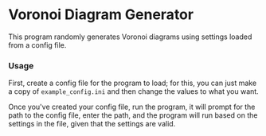 # Voronoi Diagram Generator
This program randomly generates Voronoi diagrams using settings loaded from a config file.

### Usage
First, create a config file for the program to load; for this, you can just make a copy of `example_config.ini` and then change the values to what you want.

Once you've created your config file, run the program, it will prompt for the path to the config file, enter the path, and the program will run based on the settings in the file, given that the settings are valid.
